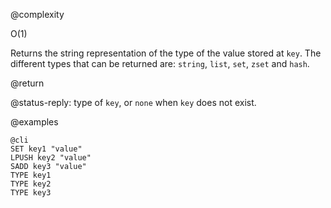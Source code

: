 @complexity

O(1)


Returns the string representation of the type of the value stored at `key`.
The different types that can be returned are: `string`, `list`, `set`, `zset`
and `hash`.

@return

@status-reply: type of `key`, or `none` when `key` does not exist.

@examples

    @cli
    SET key1 "value"
    LPUSH key2 "value"
    SADD key3 "value"
    TYPE key1
    TYPE key2
    TYPE key3

